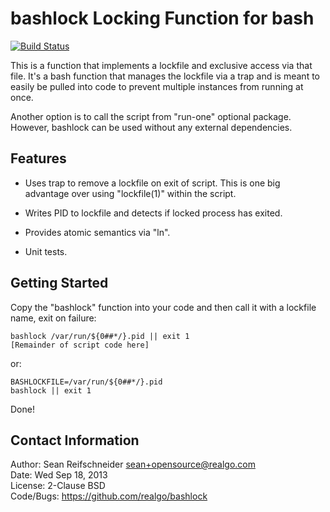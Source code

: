 bashlock Locking Function for bash
==================================
[![Build Status](https://travis-ci.org/realgo/bashlock.png)](https://travis-ci.org/realgo/bashlock)

This is a function that implements a lockfile and exclusive access via
that file.  It's a bash function that manages the lockfile via a trap
and is meant to easily be pulled into code to prevent multiple instances
from running at once.

Another option is to call the script from "run-one" optional package.
However, bashlock can be used without any external dependencies.

Features
--------

   * Uses trap to remove a lockfile on exit of script.  This is one big
     advantage over using "lockfile(1)" within the script.

   * Writes PID to lockfile and detects if locked process has exited.

   * Provides atomic semantics via "ln".

   * Unit tests.

Getting Started
---------------

Copy the "bashlock" function into your code and then call it with a
lockfile name, exit on failure:

    bashlock /var/run/${0##*/}.pid || exit 1
    [Remainder of script code here]

or:

    BASHLOCKFILE=/var/run/${0##*/}.pid
    bashlock || exit 1

Done!

Contact Information
-------------------

Author: Sean Reifschneider <sean+opensource@realgo.com>  
Date: Wed Sep 18, 2013  
License: 2-Clause BSD  
Code/Bugs: https://github.com/realgo/bashlock
